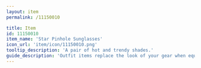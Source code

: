 ```yaml
---
layout: item
permalink: /11150010

title: Item
id: 11150010
item_name: 'Star Pinhole Sunglasses'
icon_url: 'item/icon/11150010.png'
tooltip_description: 'A pair of hot and trendy shades.'
guide_description: 'Outfit items replace the look of your gear when equipped.'
---
```

